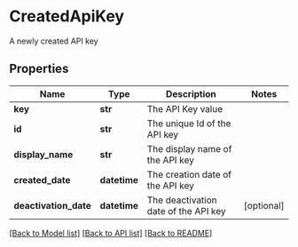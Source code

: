 # CreatedApiKey

A newly created API key

## Properties
Name | Type | Description | Notes
------------ | ------------- | ------------- | -------------
**key** | **str** | The API Key value | 
**id** | **str** | The unique Id of the API key | 
**display_name** | **str** | The display name of the API key | 
**created_date** | **datetime** | The creation date of the API key | 
**deactivation_date** | **datetime** | The deactivation date of the API key | [optional] 

[[Back to Model list]](../README.md#documentation-for-models) [[Back to API list]](../README.md#documentation-for-api-endpoints) [[Back to README]](../README.md)


